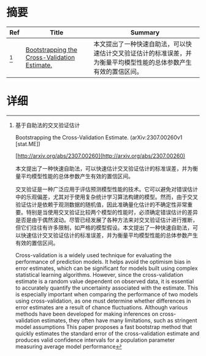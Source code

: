 # 摘要

| Ref | Title | Summary |
| --- | --- | --- |
| [^1] | [Bootstrapping the Cross-Validation Estimate.](http://arxiv.org/abs/2307.00260) | 本文提出了一种快速自助法，可以快速估计交叉验证估计的标准误差，并为衡量平均模型性能的总体参数产生有效的置信区间。 |

# 详细

[^1]: 基于自助法的交叉验证估计

    Bootstrapping the Cross-Validation Estimate. (arXiv:2307.00260v1 [stat.ME])

    [http://arxiv.org/abs/2307.00260](http://arxiv.org/abs/2307.00260)

    本文提出了一种快速自助法，可以快速估计交叉验证估计的标准误差，并为衡量平均模型性能的总体参数产生有效的置信区间。

    

    交叉验证是一种广泛应用于评估预测模型性能的技术。它可以避免对错误估计中的乐观偏差，尤其对于使用复杂统计学习算法构建的模型。然而，由于交叉验证估计是依赖于观测数据的随机值，因此准确量化估计的不确定性非常重要。特别是当使用交叉验证比较两个模型的性能时，必须确定错误估计的差异是否是由于偶然波动。尽管已经发展了各种方法来对交叉验证估计进行推断，但它们往往有许多限制，如严格的模型假设。本文提出了一种快速自助法，可以快速估计交叉验证估计的标准误差，并为衡量平均模型性能的总体参数产生有效的置信区间。

    Cross-validation is a widely used technique for evaluating the performance of prediction models. It helps avoid the optimism bias in error estimates, which can be significant for models built using complex statistical learning algorithms. However, since the cross-validation estimate is a random value dependent on observed data, it is essential to accurately quantify the uncertainty associated with the estimate. This is especially important when comparing the performance of two models using cross-validation, as one must determine whether differences in error estimates are a result of chance fluctuations. Although various methods have been developed for making inferences on cross-validation estimates, they often have many limitations, such as stringent model assumptions This paper proposes a fast bootstrap method that quickly estimates the standard error of the cross-validation estimate and produces valid confidence intervals for a population parameter measuring average model performance
    

